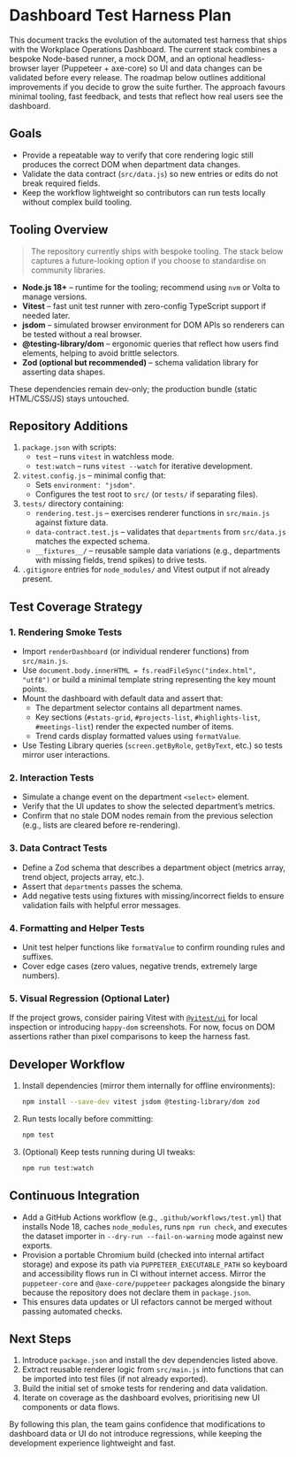 # Dashboard Test Harness Plan

This document tracks the evolution of the automated test harness that ships with the Workplace
Operations Dashboard. The current stack combines a bespoke Node-based runner, a mock DOM, and an
optional headless-browser layer (Puppeteer + axe-core) so UI and data changes can be validated
before every release. The roadmap below outlines additional improvements if you decide to grow the
suite further. The approach favours minimal tooling, fast feedback, and tests that reflect how real
users see the dashboard.

## Goals

* Provide a repeatable way to verify that core rendering logic still produces the correct DOM
  when department data changes.
* Validate the data contract (`src/data.js`) so new entries or edits do not break required
  fields.
* Keep the workflow lightweight so contributors can run tests locally without complex build
  tooling.

## Tooling Overview

> The repository currently ships with bespoke tooling. The stack below captures a future-looking
> option if you choose to standardise on community libraries.

* **Node.js 18+** – runtime for the tooling; recommend using `nvm` or Volta to manage versions.
* **Vitest** – fast unit test runner with zero-config TypeScript support if needed later.
* **jsdom** – simulated browser environment for DOM APIs so renderers can be tested without a
  real browser.
* **@testing-library/dom** – ergonomic queries that reflect how users find elements, helping to
  avoid brittle selectors.
* **Zod (optional but recommended)** – schema validation library for asserting data shapes.

These dependencies remain dev-only; the production bundle (static HTML/CSS/JS) stays untouched.

## Repository Additions

1. `package.json` with scripts:
   * `test` – runs `vitest` in watchless mode.
   * `test:watch` – runs `vitest --watch` for iterative development.
2. `vitest.config.js` – minimal config that:
   * Sets `environment: "jsdom"`.
   * Configures the test root to `src/` (or `tests/` if separating files).
3. `tests/` directory containing:
   * `rendering.test.js` – exercises renderer functions in `src/main.js` against fixture data.
   * `data-contract.test.js` – validates that `departments` from `src/data.js` matches the
     expected schema.
   * `__fixtures__/` – reusable sample data variations (e.g., departments with missing fields,
     trend spikes) to drive tests.
4. `.gitignore` entries for `node_modules/` and Vitest output if not already present.

## Test Coverage Strategy

### 1. Rendering Smoke Tests

* Import `renderDashboard` (or individual renderer functions) from `src/main.js`.
* Use `document.body.innerHTML = fs.readFileSync("index.html", "utf8")` or build a minimal
  template string representing the key mount points.
* Mount the dashboard with default data and assert that:
  * The department selector contains all department names.
  * Key sections (`#stats-grid`, `#projects-list`, `#highlights-list`, `#meetings-list`) render
    the expected number of items.
  * Trend cards display formatted values using `formatValue`.
* Use Testing Library queries (`screen.getByRole`, `getByText`, etc.) so tests mirror user
  interactions.

### 2. Interaction Tests

* Simulate a change event on the department `<select>` element.
* Verify that the UI updates to show the selected department’s metrics.
* Confirm that no stale DOM nodes remain from the previous selection (e.g., lists are cleared
  before re-rendering).

### 3. Data Contract Tests

* Define a Zod schema that describes a department object (metrics array, trend object,
  projects array, etc.).
* Assert that `departments` passes the schema.
* Add negative tests using fixtures with missing/incorrect fields to ensure validation fails
  with helpful error messages.

### 4. Formatting and Helper Tests

* Unit test helper functions like `formatValue` to confirm rounding rules and suffixes.
* Cover edge cases (zero values, negative trends, extremely large numbers).

### 5. Visual Regression (Optional Later)

If the project grows, consider pairing Vitest with [`@vitest/ui`](https://vitest.dev/guide/ui.html)
for local inspection or introducing `happy-dom` screenshots. For now, focus on DOM assertions
rather than pixel comparisons to keep the harness fast.

## Developer Workflow

1. Install dependencies (mirror them internally for offline environments):

   ```bash
   npm install --save-dev vitest jsdom @testing-library/dom zod
   ```

2. Run tests locally before committing:

   ```bash
   npm test
   ```

3. (Optional) Keep tests running during UI tweaks:

   ```bash
   npm run test:watch
   ```

## Continuous Integration

* Add a GitHub Actions workflow (e.g., `.github/workflows/test.yml`) that installs Node 18,
  caches `node_modules`, runs `npm run check`, and executes the dataset importer in
  `--dry-run --fail-on-warning` mode against new exports.
* Provision a portable Chromium build (checked into internal artifact storage) and expose its
  path via `PUPPETEER_EXECUTABLE_PATH` so keyboard and accessibility flows run in CI without
  internet access. Mirror the `puppeteer-core` and `@axe-core/puppeteer` packages alongside
  the binary because the repository does not declare them in `package.json`.
* This ensures data updates or UI refactors cannot be merged without passing automated checks.

## Next Steps

1. Introduce `package.json` and install the dev dependencies listed above.
2. Extract reusable renderer logic from `src/main.js` into functions that can be imported into
   test files (if not already exported).
3. Build the initial set of smoke tests for rendering and data validation.
4. Iterate on coverage as the dashboard evolves, prioritising new UI components or data flows.

By following this plan, the team gains confidence that modifications to dashboard data or UI do
not introduce regressions, while keeping the development experience lightweight and fast.
